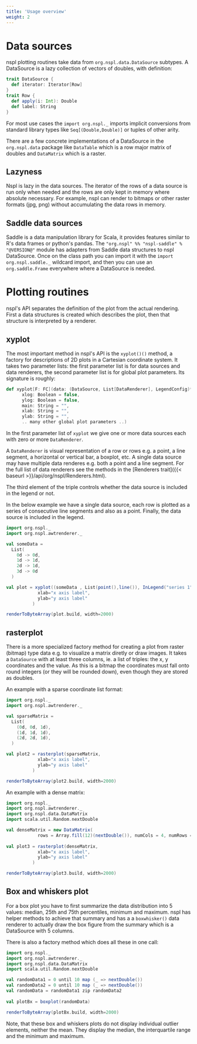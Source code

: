 ```yaml
---
title: 'Usage overview'
weight: 2
---
```


# Data sources
nspl plotting routines take data from `org.nspl.data.DataSource` subtypes. A DataSource is a lazy collection of vectors of doubles, with definition:

```scala
trait DataSource {
  def iterator: Iterator[Row]
}
trait Row {
  def apply(i: Int): Double
  def label: String
}
```



For most use cases the `import org.nspl._` imports implicit conversions from standard library types like
`Seq[(Double,Double)]` or tuples of other arity. 

There are a few concrete implementations of a DataSource in the `org.nspl.data` package like `DataTable` which is a row major matrix of doubles and `DataMatrix` which is a raster.

## Lazyness

Nspl is lazy in the data sources. The iterator of the rows of a data source is run only when needed and the rows are only kept in memory where absolute necessary. For example, nspl can render to bitmaps or other raster formats (jpg, png) without accumulating the data rows in memory.

## Saddle data sources
Saddle is a data manipulation library for Scala, it provides features similar to R's data frames or python's pandas. 
The `"org.nspl" %% "nspl-saddle" % "@VERSION@"` module has adapters from Saddle data structures to nspl DataSource. 
Once on the class path you can import it with the `import org.nspl.saddle._` wildcard import, and then you can use an `org.saddle.Frame` everywhere where a DataSource is needed. 

# Plotting routines

nspl's API separates the definition of the plot from the actual rendering. 
First a data structures is created which describes the plot, then that structure is interpreted by a renderer.

## xyplot

The most important method in nspl's API is the `xyplot()()` method, a factory for descriptions of 2D plots in a Cartesian coordinate system. It takes two parameter lists: the first parameter list is for data sources and data renderers, the second parameter list is for global plot parameters.
Its signature is roughly:
```scala
def xyplot[F: FC](data: (DataSource, List[DataRenderer], LegendConfig)*)(
      xlog: Boolean = false,
      ylog: Boolean = false,
      main: String = "",
      xlab: String = "",
      ylab: String = "",
      .. many other global plot parameters ..)
```

In the first parameter list of `xyplot` we give one or more data sources each with zero or more `DataRenderer`. 

A `DataRenderer` is visual representation of a row or rows e.g. a point, a line segment, a horizontal or vertical bar, a boxplot, etc. A single data source may have multiple data renderes e.g. both a point and a line segment.
For the full list of data renderers see the methods in the [Renderers trait]({{< baseurl >}}/api/org/nspl/Renderers.html).

The third element of the triple controls whether the data source is included in the legend or not. 

In the below example we have a single data source, each row is plotted as a series of consecutive line segments and also as a point. Finally, the data source is included in the legend.
```scala mdoc:bytes:assets/usage1.png
import org.nspl._ 
import org.nspl.awtrenderer._ 

val someData = 
  List(
    0d -> 0d,
    1d -> 1d,
    2d -> 1d,
    3d -> 0d
  )

val plot = xyplot((someData , List(point(),line()), InLegend("series 1")))(
            xlab="x axis label",
            ylab="y axis label"
          )

renderToByteArray(plot.build, width=2000)
```

## rasterplot

There is a more specialized factory method for creating a plot from raster (bitmap) type data e.g. to visualize a matrix diretly or draw images. It takes a `DataSource` with at least three columns, ie. a list of triples: the x, y coordinates and the value. As this is a bitmap the coordinates must fall onto round integers (or they will be rounded down), even though they are stored as doubles.

An example with a sparse coordinate list format:
```scala mdoc:bytes:assets/usage2.png
import org.nspl._ 
import org.nspl.awtrenderer._ 

val sparseMatrix = 
  List(
    (0d, 0d, 1d),
    (1d, 1d, 1d),
    (2d, 2d, 1d),
  )

val plot2 = rasterplot(sparseMatrix,
            xlab="x axis label",
            ylab="y axis label"
          )

renderToByteArray(plot2.build, width=2000)
```

An example with a dense matrix:
```scala mdoc:bytes:assets/usage3.png
import org.nspl._ 
import org.nspl.awtrenderer._ 
import org.nspl.data.DataMatrix 
import scala.util.Random.nextDouble

val denseMatrix = new DataMatrix(
            rows = Array.fill(12)(nextDouble()), numCols = 4, numRows = 3)
  
val plot3 = rasterplot(denseMatrix,
            xlab="x axis label",
            ylab="y axis label"
          )

renderToByteArray(plot3.build, width=2000)
```

## Box and whiskers plot

For a box plot you have to first summarize the data distribution into 5 values: median, 25th and 75th percentiles, minimum and maximum. 
nspl has helper methods to achieve that summary and has a a `boxwhisker()` data renderer to actually draw the box figure from the summary which is a DataSource with 5 columns. 

There is also a factory method which does all these in one call:

```scala mdoc:bytes:assets/usage_box.png
import org.nspl._ 
import org.nspl.awtrenderer._ 
import org.nspl.data.DataMatrix 
import scala.util.Random.nextDouble

val randomData1 = 0 until 10 map (_ => nextDouble())
val randomData2 = 0 until 10 map (_ => nextDouble())
val randomData = randomData1 zip randomData2
  
val plotBx = boxplot(randomData)

renderToByteArray(plotBx.build, width=2000)
```

Note, that these box and whiskers plots do not display individual outlier elements, neither the mean. 
They display the median, the interquartile range and the minimum and maximum.